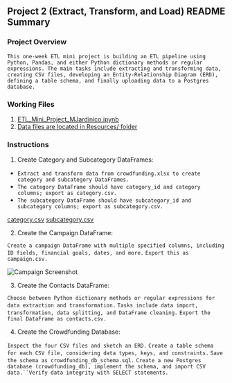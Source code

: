 ## Project 2 (Extract, Transform, and Load) README Summary
### Project Overview
`This one-week ETL mini project is building an ETL pipeline using Python, Pandas, and either Python dictionary methods or regular expressions. The main tasks include extracting and transforming data, creating CSV files, developing an Entity-Relationship Diagram (ERD), defining a table schema, and finally uploading data to a Postgres database.`

### Working Files
1. [ETL_Mini_Project_MJardinico.ipynb](https://github.com/mjardinico/crowdfunding_ETL/commit/77f93b7a276fe4f7a8e75e2254bcc7dd872b3f07)
2. [Data files are located in Resources/ folder](https://github.com/mjardinico/crowdfunding_ETL/tree/main/Resources)

### Instructions
1. Create Category and Subcategory DataFrames:

* `Extract and transform data from crowdfunding.xlsx to create category and subcategory DataFrames.`
* `The category DataFrame should have category_id and category columns; export as category.csv.`
* `The subcategory DataFrame should have subcategory_id and subcategory columns; export as subcategory.csv.`

[category.csv](https://media.githubusercontent.com/media/mjardinico/crowdfunding_ETL/main/Resources/category.csv)
[subcategory.csv](https://media.githubusercontent.com/media/mjardinico/crowdfunding_ETL/main/Resources/subcategory.csv)

2. Create the Campaign DataFrame:

`Create a campaign DataFrame with multiple specified columns, including ID fields, financial goals, dates, and more.`
`Export this as campaign.csv.`

![`Campaign Screenshot`](https://github.com/mjardinico/crowdfunding_ETL/blob/main/images/cat_id%26scat_id.png)

3. Create the Contacts DataFrame:

`Choose between Python dictionary methods or regular expressions for data extraction and transformation.`
`Tasks include data import, transformation, data splitting, and DataFrame cleaning.`
`Export the final DataFrame as contacts.csv.`

4. Create the Crowdfunding Database:

`Inspect the four CSV files and sketch an ERD.`
`Create a table schema for each CSV file, considering data types, keys, and constraints.`
`Save the schema as crowdfunding_db_schema.sql.`
`Create a new Postgres database (crowdfunding_db), implement the schema, and import CSV data.``Verify data integrity with SELECT statements.`